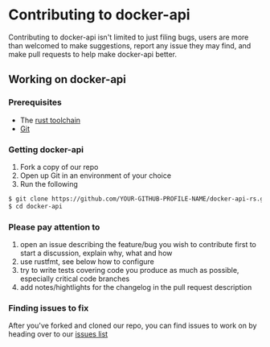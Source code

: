 # Contributing to docker-api
Contributing to docker-api isn't limited to just filing bugs, users are more than welcomed to make suggestions, report any issue they may find, and make pull requests to help make docker-api better.

## Working on docker-api
### Prerequisites
* The [rust toolchain](https://rustup.rs/)
* [Git](https://git-scm.com/)


### Getting docker-api
1. Fork a copy of our repo
2. Open up Git in an environment of your choice
3. Run the following

```sh
$ git clone https://github.com/YOUR-GITHUB-PROFILE-NAME/docker-api-rs.git
$ cd docker-api
```


### Please pay attention to
1. open an issue describing the feature/bug you wish to contribute first to start a discussion, explain why, what and how
2. use rustfmt, see below how to configure
3. try to write tests covering code you produce as much as possible, especially critical code branches
4. add notes/hightlights for the changelog in the pull request description


### Finding issues to fix
After you've forked and cloned our repo, you can find issues to work on by heading over to our [issues list](https://github.com/vv9k/docker-api-rs/issues)
